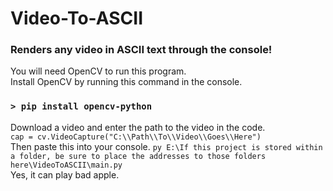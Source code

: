 # Video-To-ASCII
### Renders any video in ASCII text through the console!
You will need OpenCV to run this program.
</br>
Install OpenCV by running this command in the console.
### ``` > pip install opencv-python ```
Download a video and enter the path to the video in the code.
</br>
```cap = cv.VideoCapture("C:\\Path\\To\\Video\\Goes\\Here")```
</br>
Then paste this into your console.
```py E:\If this project is stored within a folder, be sure to place the addresses to those folders here\VideoToASCII\main.py```
</br>
Yes, it can play bad apple.
